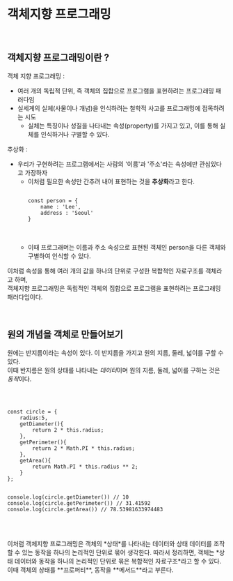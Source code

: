 # 객체지향 프로그래밍

<br>

## 객체지향 프로그래밍이란 ?

객체 지향 프로그래밍 :

- 여러 개의 독립적 단위, 즉 객체의 집합으로 프로그램을 표현하려는 프로그래밍 패러다임
- 실세계의 실체(사물이나 개념)을 인식하려는 철학적 사고를 프로그래밍에 접목하려는 시도
  - 실체는 특징이나 성질을 나타내는 속성(property)를 가지고 있고, 이를 통해 실체를 인식하거나 구별할 수 있다.

추상화 :

- 우리가 구현하려는 프로그램에서는 사람의 '이름'과 '주소'라는 속성에만 관심있다고 가장하자
  - 이처럼 필요한 속성만 간추려 내어 표현하는 것을 **추상화**라고 한다.
    <pre>
    <code>
    const person = {
        name : 'Lee',
        address : 'Seoul'
    }
    </code>
    </pre>
    <br>
  - 이때 프로그래머는 이름과 주소 속성으로 표현된 객체인 person을 다른 객체와 구별하여 인식할 수 있다.

이처럼 속성을 통해 여러 개의 값을 하나의 단위로 구성한 복합적인 자료구조를 객체라고 하며,  
객체지향 프로그래밍은 독립적인 객체의 집합으로 프로그램을 표현하려는 프로그래밍 패러다임이다.

<br>

## 원의 개념을 객체로 만들어보기

원에는 반지름이라는 속성이 있다. 이 반지름을 가지고 원의 지름, 둘레, 넓이를 구할 수 있다.  
이때 반지름은 원의 상태를 나타내는 *데이터*이며 원의 지름, 둘레, 넓이를 구하는 것은 *동작*이다.

<br>
<pre>
<code>
const circle = {
    radius:5,
    getDiameter(){
        return 2 * this.radius;
    },
    getPerimeter(){
        return 2 * Math.PI * this.radius;
    },
    getArea(){
        return Math.PI * this.radius ** 2;
    }
};

console.log(circle.getDiameter()) // 10
console.log(circle.getPerimeter()) // 31.41592
console.log(circle.getArea()) // 78.53981633974483
</code>

</pre>

<br>
이처럼 객체지향 프로그래밍은 객체의 *상태*를 나타내는 데이터와 
상태 데이터를 조작할 수 있는 동작을 하나의 논리적인 단위로 묶어 생각한다. 
따라서 정리하면,  
객체는 *상태 데이터와 동작을 하나의 논리적인 단위로 묶은 복합적인 자료구조*라고 할 수 있다.  
이때 객체의 상태를 **프로퍼티**, 동작을 **메서드**라고 부른다.
